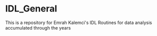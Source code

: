 IDL_General
===========

This is a repository for Emrah Kalemci's IDL Routines for data analysis accumulated through the years